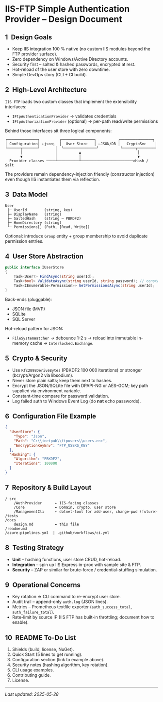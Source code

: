 # IIS-FTP Simple Authentication Provider – Design Document

## 1 Design Goals
* Keep IIS integration 100 % native (no custom IIS modules beyond the FTP provider surface).
* Zero dependency on Windows/Active Directory accounts.
* Security first – salted & hashed passwords, encrypted at rest.
* Hot-reload of the user store with zero downtime.
* Simple DevOps story (CLI + CI build).

## 2 High-Level Architecture
`IIS FTP` loads two custom classes that implement the extensibility interfaces:
* `IFtpAuthenticationProvider` → validates credentials
* `IFtpAuthorizationProvider`  (optional) → per-path read/write permissions

Behind those interfaces sit three logical components:

```
┌──────────────┐         ┌───────────────┐          ┌───────────────┐
│ Configuration│ ←json┐  │  User Store   │ ←JSON/DB │   CryptoSvc    │
└──────┬───────┘       │  └───────────────┘          └──────┬────────┘
       │               │          ▲                          │
       ▼               │          │                          ▼
  Provider classes ────┴──────────┴────────────────────────>Hash / Salt
```

The providers remain dependency-injection friendly (constructor injection) even though IIS instantiates them via reflection.

## 3 Data Model
```
User
 ├─ UserId        (string, key)
 ├─ DisplayName   (string)
 ├─ SaltedHash    (string – PBKDF2)
 ├─ HomeDirectory (string)
 └─ Permissions[] (Path, [Read, Write])
```
Optional: introduce `Group` entity + group membership to avoid duplicate permission entries.

## 4 User Store Abstraction
```csharp
public interface IUserStore
{
    Task<User?> FindAsync(string userId);
    Task<bool> ValidateAsync(string userId, string password); // constant-time compare
    Task<IEnumerable<Permission>> GetPermissionsAsync(string userId);
}
```
Back-ends (pluggable):
* JSON file (MVP)
* SQLite
* SQL Server

Hot-reload pattern for JSON:
* `FileSystemWatcher` → debounce 1-2 s → reload into immutable in-memory cache → `Interlocked.Exchange`.

## 5 Crypto & Security
* Use `Rfc2898DeriveBytes` (PBKDF2 100 000 iterations) or stronger (bcrypt/Argon2 via libsodium).
* Never store plain salts; keep them next to hashes.
* Encrypt the JSON/SQLite file with DPAPI-NG or AES-GCM; key path supplied via environment variable.
* Constant-time compare for password validation.
* Log failed auth to Windows Event Log (do **not** echo passwords).

## 6 Configuration File Example
```json
{
  "UserStore": {
    "Type": "Json",
    "Path": "C:\\inetpub\\ftpusers\\users.enc",
    "EncryptionKeyEnv": "FTP_USERS_KEY"
  },
  "Hashing": {
    "Algorithm": "PBKDF2",
    "Iterations": 100000
  }
}
```

## 7 Repository & Build Layout
```
/ src
    /AuthProvider      ← IIS-facing classes
    /Core              ← Domain, crypto, user store
    /ManagementCli     ← dotnet-tool for add-user, change-pwd (future)
/tests
/docs
    design.md          ← this file
/readme.md
/azure-pipelines.yml  | .github/workflows/ci.yml
```

## 8 Testing Strategy
* **Unit** – hashing functions, user store CRUD, hot-reload.
* **Integration** – spin up IIS Express in-proc with sample site & FTP.
* **Security** – ZAP or similar for brute-force / credential-stuffing simulation.

## 9 Operational Concerns
* Key rotation ⇒ CLI command to re-encrypt user store.
* Audit trail – append-only `auth.log` (JSON lines).
* Metrics – Prometheus textfile exporter (`auth_success_total`, `auth_failure_total`).
* Rate-limit by source IP (IIS FTP has built-in throttling; document how to enable).

## 10 README To-Do List
1. Shields (build, license, NuGet).
2. Quick Start (5 lines to get running).
3. Configuration section (link to example above).
4. Security notes (hashing algorithm, key rotation).
5. CLI usage examples.
6. Contributing guide.
7. License.

---

*Last updated: 2025-05-28* 